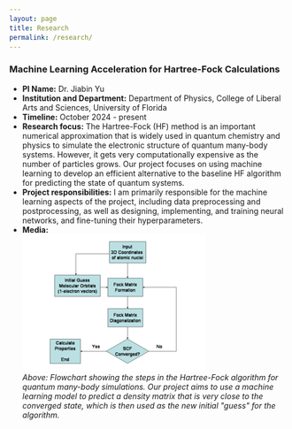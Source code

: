 ```yaml
---
layout: page
title: Research
permalink: /research/
---
```


### Machine Learning Acceleration for Hartree-Fock Calculations

- **PI Name:** Dr. Jiabin Yu
- **Institution and Department:** Department of Physics, College of Liberal Arts and Sciences, University of Florida
- **Timeline:** October 2024 - present
- **Research focus:**  The Hartree-Fock (HF) method is an important numerical approximation that is
widely used in quantum chemistry and physics to simulate the electronic structure of quantum
many-body systems. However, it gets very computationally expensive as the number of particles
grows. Our project focuses on using machine learning to develop an efficient alternative to the 
baseline HF algorithm for predicting the state of quantum systems.
- **Project responsibilities:** I am primarily responsible for the machine learning aspects of the project, including data preprocessing and postprocessing, as well as designing, implementing, and training neural networks, and fine-tuning their hyperparameters.
- **Media:**  
![Flowchart showing the Hartree-Fock algorithm](/assets/images/hartree_fock.png "The Hartree-Fock method")  
*Above: Flowchart showing the steps in the Hartree-Fock algorithm for quantum many-body simulations. Our project aims to use a machine learning model to predict a density matrix that is very close to the converged state, which is then used as the new initial "guess" for the algorithm.*
